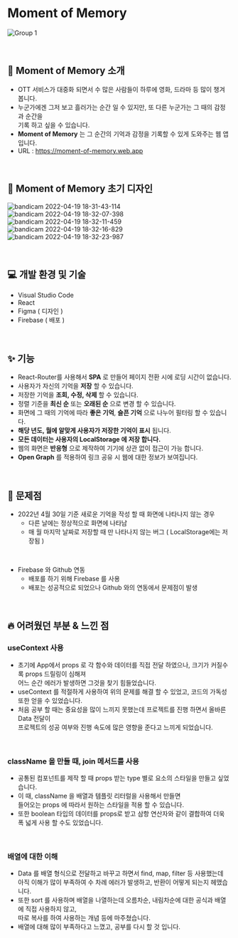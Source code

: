 # Moment of Memory

![Group 1](https://user-images.githubusercontent.com/87301268/163972033-a8a0d3e1-4732-43d3-95c0-c3dca131aa48.png)

<br>

## 🌟 Moment of Memory 소개

- OTT 서비스가 대중화 되면서 수 많은 사람들이 하루에 영화, 드라마 등 많이 챙겨 봅니다.
- 누군가에겐 그저 보고 흘러가는 순간 일 수 있지만, 또 다른 누군가는 그 때의 감정과 순간을<br> 기록 하고 싶을 수 있습니다.
- **Moment of Memory** 는 그 순간의 기억과 감정을 기록할 수 있게 도와주는 웹 앱 입니다.
- URL : https://moment-of-memory.web.app

<br>

## 💄 Moment of Memory 초기 디자인

![bandicam 2022-04-19 18-31-43-114](https://user-images.githubusercontent.com/87301268/163974704-bdf73c78-3c06-45a6-b1d0-19b5a1192e21.jpg)
![bandicam 2022-04-19 18-32-07-398](https://user-images.githubusercontent.com/87301268/163974707-20a762a4-7ab4-4c1d-871b-4d06b441f716.jpg)
![bandicam 2022-04-19 18-32-11-459](https://user-images.githubusercontent.com/87301268/163974712-d260f548-1093-476a-9929-510bd3f1d607.jpg)
![bandicam 2022-04-19 18-32-16-829](https://user-images.githubusercontent.com/87301268/163974717-116eac24-f7e6-40a5-8b7f-15d0665e4930.jpg)
![bandicam 2022-04-19 18-32-23-987](https://user-images.githubusercontent.com/87301268/163974721-9c836ff3-e8a8-4c84-a858-d5aff12ce7e8.jpg)

<br>

## 💻 개발 환경 및 기술

- Visual Studio Code
- React
- Figma ( 디자인 )
- Firebase ( 배포 )

<br>

## ✨ 기능

- React-Router를 사용해서 **SPA** 로 만들어 페이지 전환 시에 로딩 시간이 없습니다.
- 사용자가 자신의 기억을 **저장** 할 수 있습니다.
- 저장한 기억을 **조회, 수정, 삭제** 할 수 있습니다.
- 정렬 기준을 **최신 순** 또는 **오래된 순** 으로 변경 할 수 있습니다.
- 화면에 그 때의 기억에 따라 **좋은 기억**, **슬픈 기억** 으로 나누어 필터링 할 수 있습니다.
- **해당 년도, 월에 알맞게 사용자가 저장한 기억이 표시** 됩니다.
- **모든 데이터는 사용자의 LocalStorage 에 저장 합니다.**
- 웹의 화면은 **반응형** 으로 제작하여 기기에 상관 없이 접근이 가능 합니다.
- **Open Graph** 를 적용하여 링크 공유 시 웹에 대한 정보가 보여집니다.

<br>

## 🚧 문제점

- 2022년 4월 30일 기준 새로운 기억을 작성 할 때 화면에 나타나지 않는 경우
  - 다른 날에는 정상적으로 화면에 나타남
  - 매 월 마지막 날짜로 저장할 때 만 나타나지 않는 버그 ( LocalStorage에는 저장됨 )

<br>

- Firebase 와 Github 연동
  - 배포를 하기 위해 Firebase 를 사용
  - 배포는 성공적으로 되었으나 Github 와의 연동에서 문제점이 발생

<br>

## 🔥 어려웠던 부분 & 느낀 점

### useContext 사용

- 초기에 App에서 props 로 각 함수와 데이터를 직접 전달 하였으나, 크기가 커질수록 props 드릴링이 심해져<br>
  어느 순간 에러가 발생하면 그것을 찾기 힘들었습니다.
- useContext 를 적절하게 사용하여 위의 문제를 해결 할 수 있었고, 코드의 가독성 또한 얻을 수 있었습니다.
- 처음 공부 할 때는 중요성을 많이 느끼지 못했는데 프로젝트를 진행 하면서 올바른 Data 전달이<br>프로젝트의 성공 여부와 진행 속도에 많은 영향을 준다고 느끼게 되었습니다.

<br>

### className 을 만들 때, join 메서드를 사용

- 공통된 컴포넌트를 제작 할 때 props 받는 type 별로 요소의 스타일을 만들고 싶었습니다.
- 이 때, className 을 배열과 템플릿 리터럴을 사용해서 만들면<br> 들어오는 props 에 따라서 원하는 스타일을 적용 할 수 있습니다.
- 또한 boolean 타입의 데이터를 props로 받고 삼항 연산자와 같이 결합하여 더욱 폭 넓게 사용 할 수도 있었습니다.

<br>

### 배열에 대한 이해

- Data 를 배열 형식으로 전달하고 바꾸고 하면서 find, map, filter 등 사용했는데<br> 아직 이해가 많이 부족하여 수 차례 에러가 발생하고, 반환이 어떻게 되는지 헤맸습니다.
- 또한 sort 를 사용하며 배열을 나열하는데 오름차순, 내림차순에 대한 공식과 배열에 직접 사용하지 않고, <br> 따로 복사를 하여 사용하는 개념 등에 마주쳤습니다.
- 배열에 대해 많이 부족하다고 느꼈고, 공부를 다시 할 것 입니다.
